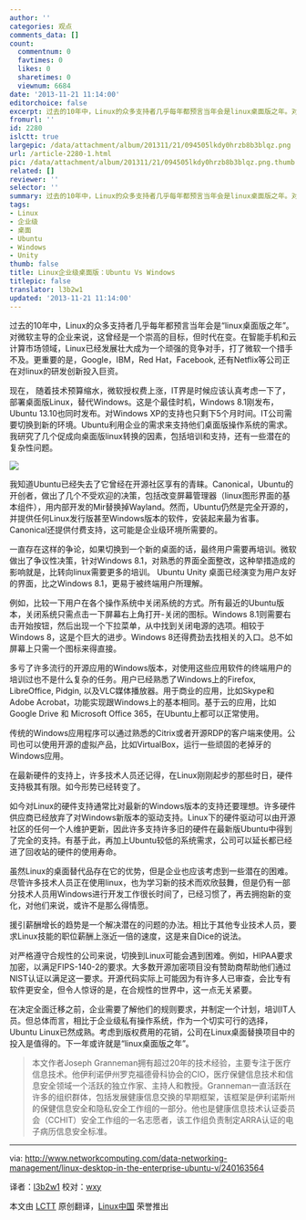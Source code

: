 ```yaml
---
author: ''
categories: 观点
comments_data: []
count:
  commentnum: 0
  favtimes: 0
  likes: 0
  sharetimes: 0
  viewnum: 6684
date: '2013-11-21 11:14:00'
editorchoice: false
excerpt: 过去的10年中，Linux的众多支持者几乎每年都预言当年会是linux桌面版之年。对微软主导的企业来说，这曾经是一个崇高的目标，但时代在变。在智能手机和云计算市场领域，Linux已经发展壮大成为一个顽强的竞争对手，打  ...
fromurl: ''
id: 2280
islctt: true
largepic: /data/attachment/album/201311/21/094505lkdy0hrzb8b3blqz.png
url: /article-2280-1.html
pic: /data/attachment/album/201311/21/094505lkdy0hrzb8b3blqz.png.thumb.jpg
related: []
reviewer: ''
selector: ''
summary: 过去的10年中，Linux的众多支持者几乎每年都预言当年会是linux桌面版之年。对微软主导的企业来说，这曾经是一个崇高的目标，但时代在变。在智能手机和云计算市场领域，Linux已经发展壮大成为一个顽强的竞争对手，打  ...
tags:
- Linux
- 企业级
- 桌面
- Ubuntu
- Windows
- Unity
thumb: false
title: Linux企业级桌面版：Ubuntu Vs Windows
titlepic: false
translator: l3b2w1
updated: '2013-11-21 11:14:00'
---
```


过去的10年中，Linux的众多支持者几乎每年都预言当年会是“linux桌面版之年”。对微软主导的企业来说，这曾经是一个崇高的目标，但时代在变。在智能手机和云计算市场领域，Linux已经发展壮大成为一个顽强的竞争对手，打了微软一个措手不及。更重要的是，Google，IBM，Red Hat，Facebook, 还有Netflix等公司正在对linux的研发创新投入巨资。


现在， 随着技术预算缩水，微软授权费上涨，IT界是时候应该认真考虑一下了，部署桌面版Linux，替代Windows。这是个最佳时机，Windows 8.1刚发布，Ubuntu 13.10也同时发布。对Windows XP的支持也只剩下5个月时间。IT公司需要切换到新的环境。Ubuntu利用企业的需求来支持他们桌面版操作系统的需求。我研究了几个促成向桌面版linux转换的因素，包括培训和支持，还有一些潜在的复杂性问题。


![](/data/attachment/album/201311/21/094505lkdy0hrzb8b3blqz.png)


我知道Ubuntu已经失去了它曾经在开源社区享有的青睐。Canonical，Ubuntu的开创者，做出了几个不受欢迎的决策，包括改变屏幕管理器（linux图形界面的基本组件），用内部开发的Mir替换掉Wayland。然而，Ubuntu仍然是完全开源的，并提供任何Linux发行版甚至Windows版本的软件，安装起来最为省事。Canonical还提供付费支持，这可能是企业级环境所需要的。


一直存在这样的争论，如果切换到一个新的桌面的话，最终用户需要再培训。微软做出了争议性决策，针对Windows 8.1，对熟悉的界面全面整改，这种举措造成的影响就是，比转向linux需要更多的培训。 Ubuntu Unity 桌面已经演变为用户友好的界面，比之Windows 8.1，更易于被终端用户所理解。


例如，比较一下用户在各个操作系统中关闭系统的方式。所有最近的Ubuntu版本，关闭系统只需点击一下屏幕右上角打开-关闭的图标。Windows 8.1则需要右击开始按钮，然后出现一个下拉菜单，从中找到关闭电源的选项。相较于Windows 8，这是个巨大的进步。Windows 8还得费劲去找相关的入口。总不如屏幕上只需一个图标来得直接。


多亏了许多流行的开源应用的Windows版本，对使用这些应用软件的终端用户的培训过也不是什么复杂的任务。用户已经熟悉了Windows上的Firefox, LibreOffice, Pidgin, 以及VLC媒体播放器。用于商业的应用，比如Skype和Adobe Acrobat，功能实现跟Windows上的基本相同。基于云的应用，比如Google Drive 和 Microsoft Office 365，在Ubuntu上都可以正常使用。


传统的Windows应用程序可以通过熟悉的Citrix或者开源RDP的客户端来使用。公司也可以使用开源的虚拟产品，比如VirtualBox，运行一些顽固的老掉牙的Windows应用。


在最新硬件的支持上，许多技术人员还记得，在Linux刚刚起步的那些时日，硬件支持极其有限。如今形势已经转变了。


如今对Linux的硬件支持通常比对最新的Windows版本的支持还要理想。许多硬件供应商已经放弃了对Windows新版本的驱动支持。Linux下的硬件驱动可以由开源社区的任何一个人维护更新，因此许多支持许多旧的硬件在最新版Ubuntu中得到了完全的支持。有基于此，再加上Ubuntu较低的系统需求，公司可以延长都已经进了回收站的硬件的使用寿命。


虽然Linux的桌面替代品存在它的优势，但是企业也应该考虑到一些潜在的困难。尽管许多技术人员正在使用linux，也为学习新的技术而欢欣鼓舞，但是仍有一部分技术人员用Windows进行开发工作很长时间了，已经习惯了，再去拥抱新的变化，对他们来说，或许不是那么得情愿。


援引薪酬增长的趋势是一个解决潜在的问题的办法。相比于其他专业技术人员，要求Linux技能的职位薪酬上涨近一倍的速度，这是来自Dice的说法。


对严格遵守合规性的公司来说，切换到Linux可能会遇到困难。例如，HIPAA要求加密，以满足FIPS-140-2的要求。大多数开源加密项目没有赞助商帮助他们通过NIST认证以满足这一要求。开源代码实际上可能因为有许多人已审查，会比专有软件更安全，但令人惊讶的是，在合规性的世界中，这一点无关紧要。


在决定全面迁移之前，企业需要了解他们的规则要求，并制定一个计划，培训IT人员。但总体而言，相比于企业级私有操作系统，作为一个切实可行的选择，Ubuntu Linux已然成熟。考虑到版权费用的花销，公司在Linux桌面替换项目中的投入是值得的。下一年或许就是“linux桌面版之年”。



> 
> 本文作者Joseph Granneman拥有超过20年的技术经验，主要专注于医疗信息技术。他伊利诺伊州罗克福德骨科协会的CIO，医疗保健信息技术和信息安全领域一个活跃的独立作家、主持人和教授。Granneman一直活跃在许多的组织群体，包括发展健康信息交换的早期框架，该框架是伊利诺斯州的保健信息安全和隐私安全工作组的一部分。他也是健康信息技术认证委员会（CCHIT）安全工作组的一名志愿者，该工作组负责制定ARRA认证的电子病历信息安全标准。
> 
> 
> 




---


via: <http://www.networkcomputing.com/data-networking-management/linux-desktop-in-the-enterprise-ubuntu-v/240163564>


译者：[l3b2w1](https://github.com/l3b2w1) 校对：[wxy](https://github.com/wxy)


本文由 [LCTT](https://github.com/LCTT/TranslateProject) 原创翻译，[Linux中国](http://linux.cn/) 荣誉推出